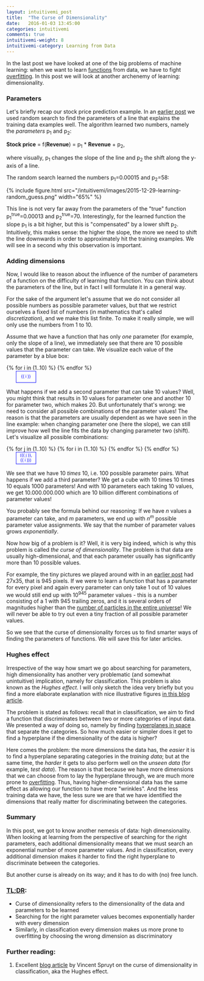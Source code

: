 ```yaml
---
layout: intuitivemi_post
title:  "The Curse of Dimensionality"
date:   2016-01-03 13:45:00
categories: intuitivemi
comments: true
intuitivemi-weight: 8
intuitivemi-category: Learning from Data
---
```


In the last post we have looked at one of the big problems of machine learning: when we want to learn [functions](/intuitivemi/2015/12/28/functions.html) from data, we have to fight [overfitting](/intuitivemi/2015/08/07/overfitting.html). In this post we will look at another archenemy of learning: dimensionality.

### Parameters

Let's briefly recap our stock price prediction example. In an [earlier post](/intuitivemi/2015/12/30/learning-functions.html) we used random search to find the parameters of a line that explains the training data examples well.
The algorithm learned two numbers, namely the *parameters* p<sub>1</sub> and p<sub>2</sub>:

<div class="pseudoformula">
<b>Stock price</b> = f(<b>Revenue</b>) = p<sub>1</sub> * <b>Revenue</b> + p<sub>2</sub>,
</div>

where visually, p<sub>1</sub> changes the slope of the line and p<sub>2</sub> the shift along the y-axis of a line.

The random search learned the numbers p<sub>1</sub>=0.00015 and p<sub>2</sub>=58:

{% include figure.html src="/intuitivemi/images/2015-12-29-learning-random_guess.png" width="65%"  %}

This line is not very far away from the parameters of the "true" function  p<sub>1</sub><sup>true</sup>=0.00013 and p<sub>2</sub><sup>true</sup>=70. Interestingly, for the learned function the slope p<sub>1</sub> is a bit higher, but this is "compensated" by a lower shift p<sub>2</sub>. Intuitively, this makes sense: the higher the slope, the more we need to shift the line downwards in order to approximately hit the training examples. We will see in a second why this observation is important.

### Adding dimensions

Now, I would like to reason about the influence of the number of parameters of a function on the difficulty of learning that function. You can think about the parameters of the line, but in fact I will formulate it in a general way.

For the sake of the argument let's assume that we do not consider all possible numbers as possible parameter values, but that we restrict ourselves a fixed list of numbers (in mathematics that's called *discretization*), and we make this list finite. To make it really simple, we will only use the numbers from 1 to 10.

Assume that we have a function that has only *one* parameter (for example, only the slope of a line), we immediately see that there are 10 possible values that the parameter can take. We visualize each value of the parameter by a blue box:

<table border="0" style="border-collapse: collapse; margin: 0 0 15px 25px;">
<tr>
{% for i in (1..10) %}
<td style="width:40px; height:30px; border:1px solid blue; font-size: 8pt; color: blue; " align="center">
{{ i }}
</td>
{% endfor %}
</tr>
</table>

What happens if we add a second parameter that can take 10 values? Well, you might think that results in 10 values for parameter one and another 10 for parameter two, which makes 20. But unfortunately that's wrong: we need to consider all possible combinations of the parameter values! The reason is that the parameters are usually dependent as we have seen in the line example: when changing parameter one (here the slope), we can still improve how well the line fits the data by changing parameter two (shift). Let's visualize all possible combinations:

<table border="0" style="border-collapse: collapse; margin: 0 0 15px 25px;">
{% for j in (1..10) %}
<tr>
{% for i in (1..10) %}
<td style="width:40px; height:30px; border:1px solid blue; font-size: 8pt; color: blue; " align="center">
({{ j }}, {{ i }})
</td>
{% endfor %}
</tr>
{% endfor %}
</table>

We see that we have 10 *times* 10, i.e. 100 possible parameter pairs. What happens if we add a third parameter? We get a cube with 10 times 10 times 10 equals 1000 parameters! And with 10 parameters each taking 10 values, we get 10.000.000.000 which are 10 billion different combinations of parameter values!

You probably see the formula behind our reasoning: If we have *n* values a parameter can take, and *m* parameters, we end up with *n*<sup>*m*</sup> possible parameter value assignments. We say that the number of parameter values grows *exponentially*.

Now how big of a problem is it? Well, it is very big indeed, which is why this problem is called *the curse of dimensionality*. The problem is that data are usually high-dimensional, and that each parameter usually has significantly more than 10 possible values.

For example, the tiny pictures we played around with in an [earlier post](/intuitivemi/2015/07/25/vector-spaces.html) had 27x35, that is 945 pixels. If we were to learn a function that has a parameter for every pixel and again every parameter can only take 1 out of 10 values we would still end up with 10<sup>945</sup> parameter values - this is a number consisting of a 1 with 945 trailing zeros, and it is several orders of magnitudes higher than the [number of particles in the entire universe](http://www.quora.com/How-many-particles-are-there-in-the-universe)! We will never be able to try out even a tiny fraction of all possible parameter values.

So we see that the curse of dimensionality forces us to find smarter ways of finding the parameters of functions. We will save this for later articles.

### Hughes effect

Irrespective of the way how smart we go about searching for parameters, high dimensionality has another very problematic (and somewhat unintuitive) implication, namely for classification. This problem is also known as the *Hughes effect*.
I will only sketch the idea very briefly but you find a more elaborate explanation with nice illustrative figures [in this blog article](http://www.visiondummy.com/2014/04/curse-dimensionality-affect-classification/).

The problem is stated as follows: recall that in classification, we aim to find a function that discriminates between two or more categories of input data. We presented a way of doing so, namely by finding [hyperplanes in space](/intuitivemi/2015/07/25/vector-spaces.html) that separate the categories. So how much easier or simpler does it get to find a hyperplane if the dimensionality of the data is higher?

Here comes the problem: the more dimensions the data has, the *easier* it is to find a hyperplane separating categories in the *training data*; but at the same time, the *harder* it gets to also perform well on the *unseen data* (for example, *test data*). The reason is that because we have more dimensions that we can choose from to lay the hyperplane through, we are much more prone to [overfitting](/intuitivemi/2015/08/07/overfitting.html). Thus, having higher-dimensional data has the same effect as allowing our function to have more "wrinkles". And the less training data we have, the less sure we are that we have identified the dimensions that really matter for discriminating between the categories.

<!--
<div class="pseudoformula">
f(<b>Image</b>) = 1	&nbsp;&nbsp;&nbsp; if <br/>
&nbsp;&nbsp;&nbsp; <b>Image</b><sub>(1,1)</sub> * 10  + <br/>
&nbsp;&nbsp;&nbsp; <b>Image</b><sub>(1,2)</sub> * 1.1  + <br/>
&nbsp;&nbsp;&nbsp; ... <br/>
&nbsp;&nbsp;&nbsp; <b>Image</b><sub>(27,35)</sub> * 2.5 <br/>
&nbsp;&nbsp;&nbsp;&nbsp;&nbsp;&nbsp; &gt; 0
f(<b>Input</b>) = 0	&nbsp;&nbsp;&nbsp; otherwise
</div>

### Real dimensionality of data
-->

### Summary

In this post, we got to know another nemesis of data: high dimensionality. When looking at learning from the perspective of searching for the right parameters, each additional dimensionality means that we must search an exponential number of more parameter values. And in classification, every additional dimension makes it harder to find the right hyperplane to discriminate between the categories.

But another curse is already on its way; and it has to do with (no) free lunch.


### [TL;DR](http://de.urbandictionary.com/define.php?term=tl%3Bdr):
- Curse of dimensionality refers to the dimensionality of the data and parameters to be learned
- Searching for the right parameter values becomes exponentially harder with every dimension
- Similarly, in classification every dimension makes us more prone to overfitting by choosing the wrong dimension as discriminatory

### <a name="further"></a>Further reading:
1. <a name="[1]"></a>Excellent [blog article](http://www.visiondummy.com/2014/04/curse-dimensionality-affect-classification/) by Vincent Spruyt on the curse of dimensionality in classification, aka the Hughes effect.
